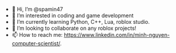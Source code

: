 - 👋 Hi, I’m @spamin47
- 👀 I’m interested in coding and game development
- 🌱 I’m currently learning Python, C++, Lua, roblox studio.
- 💞️ I’m looking to collaborate on any roblox projects!
- 📫 How to reach me: https://www.linkedin.com/in/minh-nguyen-computer-scientist/.

<!---
spamin47/spamin47 is a ✨ special ✨ repository because its `README.md` (this file) appears on your GitHub profile.
You can click the Preview link to take a look at your changes.
--->
